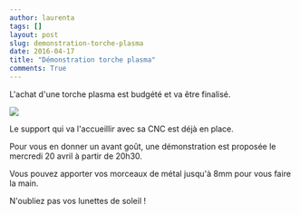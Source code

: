 ```yaml
---
author: laurenta
tags: []
layout: post
slug: demonstration-torche-plasma
date: 2016-04-17
title: "Démonstration torche plasma"
comments: True
---
```

L'achat d'une torche plasma est budgété et va être finalisé.

![](https://static.fablab-lannion.org/Plasma.jpg)

Le support qui va l'accueillir avec sa CNC est déjà en place.

Pour vous en donner un avant goût, une démonstration est proposée le mercredi
20 avril à partir de 20h30.

Vous pouvez apporter vos morceaux de métal jusqu'à 8mm pour vous faire la
main.

N'oubliez pas vos lunettes de soleil !


